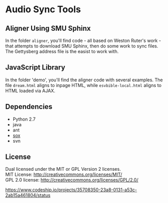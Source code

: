 Audio Sync Tools
======================

## Aligner Using SMU Sphinx

In the folder `aligner`, you'll find code - all based on Weston Ruter's work - that attempts to download
SMU Sphinx, then do some work to sync files. The Gettysberg address file is the easist to work with.

## JavaScript Library

In the folder 'demo', you'll find the aligner code with several examples. The file `dream.html` aligns to inpage HTML, while
`esvbible-local.html` aligns to HTML loaded via AJAX.

Dependencies
------------

* Python 2.7
* java
* ant
* [sox](http://sox.sourceforge.net/)
* svn

License
-------
Dual licensed under the MIT or GPL Version 2 licenses.  
MIT License: http://creativecommons.org/licenses/MIT/  
GPL 2.0 license: http://creativecommons.org/licenses/GPL/2.0/

https://www.codeship.io/projects/35708350-23a8-0131-a53c-2ab15a461804/status
